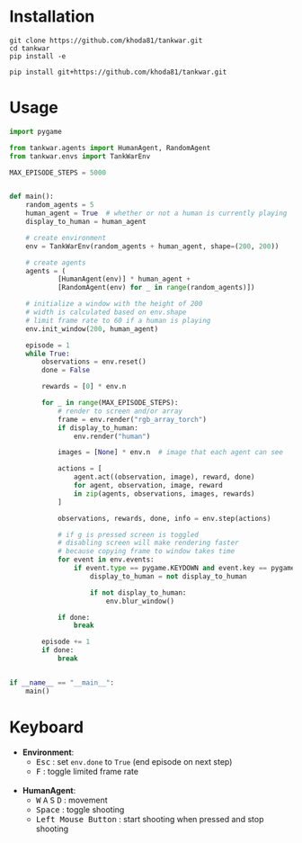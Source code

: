 # Installation
```
git clone https://github.com/khoda81/tankwar.git
cd tankwar
pip install -e
```

```shell
pip install git+https://github.com/khoda81/tankwar.git
```
# Usage

```python
import pygame

from tankwar.agents import HumanAgent, RandomAgent
from tankwar.envs import TankWarEnv

MAX_EPISODE_STEPS = 5000


def main():
    random_agents = 5
    human_agent = True  # whether or not a human is currently playing
    display_to_human = human_agent

    # create environment
    env = TankWarEnv(random_agents + human_agent, shape=(200, 200))

    # create agents
    agents = (
            [HumanAgent(env)] * human_agent +
            [RandomAgent(env) for _ in range(random_agents)])

    # initialize a window with the height of 200
    # width is calculated based on env.shape
    # limit frame rate to 60 if a human is playing 
    env.init_window(200, human_agent)

    episode = 1
    while True:
        observations = env.reset()
        done = False

        rewards = [0] * env.n

        for _ in range(MAX_EPISODE_STEPS):
            # render to screen and/or array
            frame = env.render("rgb_array_torch")
            if display_to_human:
                env.render("human")

            images = [None] * env.n  # image that each agent can see

            actions = [
                agent.act((observation, image), reward, done)
                for agent, observation, image, reward
                in zip(agents, observations, images, rewards)
            ]

            observations, rewards, done, info = env.step(actions)

            # if g is pressed screen is toggled
            # disabling screen will make rendering faster
            # because copying frame to window takes time
            for event in env.events:
                if event.type == pygame.KEYDOWN and event.key == pygame.K_g:
                    display_to_human = not display_to_human

                    if not display_to_human:
                        env.blur_window()

            if done:
                break

        episode += 1
        if done:
            break


if __name__ == "__main__":
    main()
```
# Keyboard
  - **Environment**:
    - <kbd>Esc</kbd> : set `env.done` to `True` (end episode on next step)  
    - <kbd>F</kbd> : toggle limited frame rate  
    <br>
  - **HumanAgent**:
    - <kbd>W</kbd> <kbd>A</kbd> <kbd>S</kbd> <kbd>D</kbd> : movement  
    - <kbd>Space</kbd> : toggle shooting  
    - <kbd>Left Mouse Button</kbd> : start shooting when pressed and stop shooting
